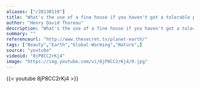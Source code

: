 ```yaml
---
aliases: ["/20130119"]
title: "What's the use of a fine house if you haven't got a tolerable planet to put it on?"
author: "Henry David Thoreau"
description: "What's the use of a fine house if you haven't got a tolerable planet to put it on? - Henry David Thoreau quotes from GetInspired365.com"
summary: ""
referenceurl: "http://www.thesecret.tv/planet-earth/"
tags: ["Beauty","Earth","Global-Warming","Nature",]
source: "youtube"
videoid: "8jP8CC2rKj4"
image: "https://img.youtube.com/vi/8jP8CC2rKj4/0.jpg"
---
```


{{< youtube 8jP8CC2rKj4 >}}
